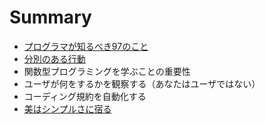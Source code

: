 # Summary

* [プログラマが知るべき97のこと](README.md)
* [分別のある行動](./things/thing-1.md)
* 関数型プログラミングを学ぶことの重要性
* ユーザが何をするかを観察する（あなたはユーザではない）
* コーディング規約を自動化する
* [美はシンプルさに宿る](./things/thing-5.md)
